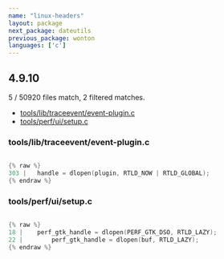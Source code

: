 ```yaml
---
name: "linux-headers"
layout: package
next_package: dateutils
previous_package: wonton
languages: ['c']
---
```

## 4.9.10
5 / 50920 files match, 2 filtered matches.

 - [tools/lib/traceevent/event-plugin.c](#toolslibtraceeventevent-pluginc)
 - [tools/perf/ui/setup.c](#toolsperfuisetupc)

### tools/lib/traceevent/event-plugin.c

```c

{% raw %}
303 | 	handle = dlopen(plugin, RTLD_NOW | RTLD_GLOBAL);
{% endraw %}

```
### tools/perf/ui/setup.c

```c

{% raw %}
18 | 	perf_gtk_handle = dlopen(PERF_GTK_DSO, RTLD_LAZY);
22 | 		perf_gtk_handle = dlopen(buf, RTLD_LAZY);
{% endraw %}

```